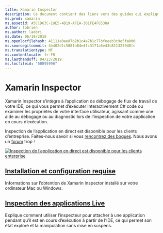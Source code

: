 ```yaml
---
title: Xamarin Inspector
description: Ce document contient des liens vers des guides qui expliquent comment installer et utiliser l’inspecteur de Xamarin pour Explorer et de déboguer des applications.
ms.prod: xamarin
ms.assetid: A5CCD63C-18E5-4D19-AFEA-301FE4F8538A
author: lobrien
ms.author: laobri
ms.date: 06/19/2018
ms.openlocfilehash: 41111a0ae87b2b1c4a7b1c77bfeeeb3c9e5fa000
ms.sourcegitcommit: 4b402d1c508fa84e4fc3171a6e43b811323948fc
ms.translationtype: MT
ms.contentlocale: fr-FR
ms.lasthandoff: 04/23/2019
ms.locfileid: "60895996"
---
```

# <a name="xamarin-inspector"></a>Xamarin Inspector

Xamarin Inspector s’intègre à l’application de débogage de flux de travail de votre IDE, ce qui vous permet d’exécuter interactivement C# code ou examiner les propriétés de votre interface utilisateur, agissant comme une aide au débogage ou au diagnostic lors de l’inspection de votre application en cours d’exécution.

Inspection de l’application en direct est disponible pour les clients d’entreprise. Faites-nous savoir si vous [rencontrez des bogues](~/tools/inspector/install.md#reporting-bugs). Nous avons un [forum](https://forums.xamarin.com/categories/inspector) trop !

[![](images/interactive-1.0.0-bike-inspect-3d-small.png "Inspection de l’application en direct est disponible pour les clients enterprise")](images/interactive-1.0.0-bike-inspect-3d.png#lightbox)

## <a name="installation-and-requirementstoolsinspectorinstallmd"></a>[Installation et configuration requise](~/tools/inspector/install.md)

Informations sur l’obtention de Xamarin Inspector installé sur votre ordinateur Mac ou Windows.

## <a name="inspecting-live-applicationstoolsinspectorinspectmd"></a>[Inspection des applications Live](~/tools/inspector/inspect.md)

Explique comment utiliser l’inspecteur pour attacher à une application pendant qu’il est en cours d’exécution à partir de l’IDE, ce qui permet son état exploré et la manipulation sans mise en suspens.


